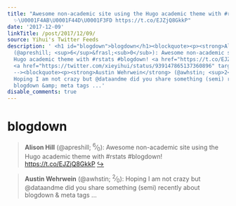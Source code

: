 ```yaml
---
title: "Awesome non-academic site using the Hugo academic theme with #rstats #blogdown!
  ✨\U0001F4AB\U0001F44D\U0001F3FD https://t.co/EJZjQ8GkkP"
date: '2017-12-09'
linkTitle: /post/2017/12/09/
source: Yihui's Twitter Feeds
description: ' <h1 id="blogdown">blogdown</h1><blockquote><p><strong>Alison Hill</strong>
  (@apreshill; <sup>6</sup>&frasl;<sub>0</sub>): Awesome non-academic site using the
  Hugo academic theme with #rstats #blogdown! <a href="https://t.co/EJZjQ8GkkP" target="_blank">https://t.co/EJZjQ8GkkP</a>
  <a href="https://twitter.com/xieyihui/status/939147865137360896" target="_blank">&#8618;</a></p></blockquote><!--
  --><blockquote><p><strong>Austin Wehrwein</strong> (@awhstin; <sup>2</sup>&frasl;<sub>0</sub>):
  Hoping I am not crazy but @dataandme did you share something (semi) recently about
  blogdown &amp; meta tags ...'
disable_comments: true
---
```

 <h1 id="blogdown">blogdown</h1><blockquote><p><strong>Alison Hill</strong> (@apreshill; <sup>6</sup>&frasl;<sub>0</sub>): Awesome non-academic site using the Hugo academic theme with #rstats #blogdown! <a href="https://t.co/EJZjQ8GkkP" target="_blank">https://t.co/EJZjQ8GkkP</a> <a href="https://twitter.com/xieyihui/status/939147865137360896" target="_blank">&#8618;</a></p></blockquote><!-- --><blockquote><p><strong>Austin Wehrwein</strong> (@awhstin; <sup>2</sup>&frasl;<sub>0</sub>): Hoping I am not crazy but @dataandme did you share something (semi) recently about blogdown &amp; meta tags ...